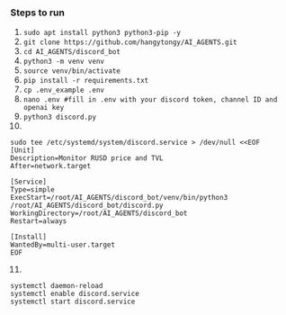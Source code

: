 ### Steps to run

1. ```sudo apt install python3 python3-pip -y```
2. ```git clone https://github.com/hangytongy/AI_AGENTS.git```
3. ```cd AI_AGENTS/discord_bot```
4. ```python3 -m venv venv```
5. ```source venv/bin/activate```
6. ```pip install -r requirements.txt```
7. ```cp .env_example .env```
8. ```nano .env #fill in .env with your discord token, channel ID and openai key```
9. ```python3 discord.py```
10. 
```
sudo tee /etc/systemd/system/discord.service > /dev/null <<EOF
[Unit]
Description=Monitor RUSD price and TVL
After=network.target

[Service]
Type=simple
ExecStart=/root/AI_AGENTS/discord_bot/venv/bin/python3 /root/AI_AGENTS/discord_bot/discord.py
WorkingDirectory=/root/AI_AGENTS/discord_bot
Restart=always

[Install]
WantedBy=multi-user.target
EOF
```
11.
```
systemctl daemon-reload
systemctl enable discord.service
systemctl start discord.service
```
